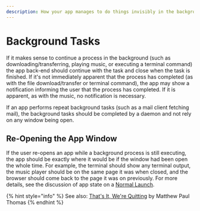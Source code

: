 ```yaml
---
description: How your app manages to do things invisibly in the background
---
```


# Background Tasks

If it makes sense to continue a process in the background \(such as downloading/transferring, playing music, or executing a terminal command\) the app back-end should continue with the task and close when the task is finished. If it's not immediately apparent that the process has completed \(as with the file download/transfer or terminal command\), the app may show a notification informing the user that the process has completed. If it is apparent, as with the music, no notification is necessary.

If an app performs repeat background tasks \(such as a mail client fetching mail\), the background tasks should be completed by a daemon and not rely on any window being open.

## Re-Opening the App Window

If the user re-opens an app while a background process is still executing, the app should be exactly where it would be if the window had been open the whole time. For example, the terminal should show any terminal output, the music player should be on the same page it was when closed, and the browser should come back to the page it was on previously. For more details, see the discussion of app state on a [Normal Launch](./#normal-launch).

{% hint style="info" %}
See also: [That's It, We're Quitting](https://blog.ubuntu.com/2011/03/07/quit) by Matthew Paul Thomas
{% endhint %}

